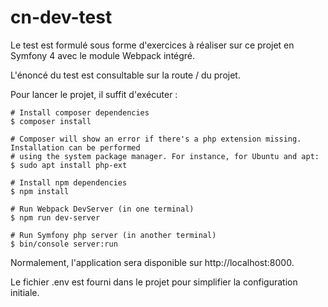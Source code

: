 # cn-dev-test

Le test est formulé sous forme d'exercices à réaliser sur ce projet en Symfony 4 avec le module Webpack intégré.

L'énoncé du test est consultable sur la route / du projet.

Pour lancer le projet, il suffit d'exécuter :

```
# Install composer dependencies
$ composer install

# Composer will show an error if there's a php extension missing. Installation can be performed 
# using the system package manager. For instance, for Ubuntu and apt:
$ sudo apt install php-ext

# Install npm dependencies
$ npm install 

# Run Webpack DevServer (in one terminal)
$ npm run dev-server

# Run Symfony php server (in another terminal)
$ bin/console server:run
```

Normalement, l'application sera disponible sur http://localhost:8000.

Le fichier .env est fourni dans le projet pour simplifier la configuration initiale.
